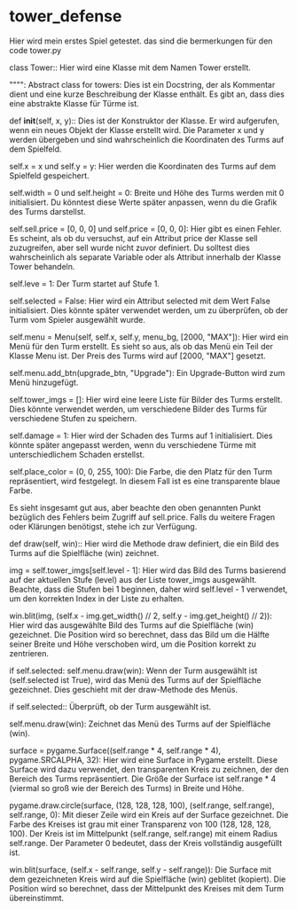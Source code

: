 # tower_defense
Hier wird mein erstes Spiel getestet.
das sind die bermerkungen für den code tower.py

class Tower:: Hier wird eine Klasse mit dem Namen Tower erstellt.

"""": Abstract class for towers: Dies ist ein Docstring, der als Kommentar dient und eine kurze Beschreibung der Klasse enthält. Es gibt an, dass dies eine abstrakte Klasse für Türme ist.

def __init__(self, x, y):: Dies ist der Konstruktor der Klasse. Er wird aufgerufen, wenn ein neues Objekt der Klasse erstellt wird. Die Parameter x und y werden übergeben und sind wahrscheinlich die Koordinaten des Turms auf dem Spielfeld.

self.x = x und self.y = y: Hier werden die Koordinaten des Turms auf dem Spielfeld gespeichert.

self.width = 0 und self.height = 0: Breite und Höhe des Turms werden mit 0 initialisiert. Du könntest diese Werte später anpassen, wenn du die Grafik des Turms darstellst.

self.sell.price = [0, 0, 0] und self.price = [0, 0, 0]: Hier gibt es einen Fehler. Es scheint, als ob du versuchst, auf ein Attribut price der Klasse sell zuzugreifen, aber sell wurde nicht zuvor definiert. Du solltest dies wahrscheinlich als separate Variable oder als Attribut innerhalb der Klasse Tower behandeln.

self.leve = 1: Der Turm startet auf Stufe 1.

self.selected = False: Hier wird ein Attribut selected mit dem Wert False initialisiert. Dies könnte später verwendet werden, um zu überprüfen, ob der Turm vom Spieler ausgewählt wurde.

self.menu = Menu(self, self.x, self.y, menu_bg, [2000, "MAX"]): Hier wird ein Menü für den Turm erstellt. Es sieht so aus, als ob das Menü ein Teil der Klasse Menu ist. Der Preis des Turms wird auf [2000, "MAX"] gesetzt.

self.menu.add_btn(upgrade_btn, "Upgrade"): Ein Upgrade-Button wird zum Menü hinzugefügt.

self.tower_imgs = []: Hier wird eine leere Liste für Bilder des Turms erstellt. Dies könnte verwendet werden, um verschiedene Bilder des Turms für verschiedene Stufen zu speichern.

self.damage = 1: Hier wird der Schaden des Turms auf 1 initialisiert. Dies könnte später angepasst werden, wenn du verschiedene Türme mit unterschiedlichem Schaden erstellst.

self.place_color = (0, 0, 255, 100): Die Farbe, die den Platz für den Turm repräsentiert, wird festgelegt. In diesem Fall ist es eine transparente blaue Farbe.

Es sieht insgesamt gut aus, aber beachte den oben genannten Punkt bezüglich des Fehlers beim Zugriff auf sell.price. Falls du weitere Fragen oder Klärungen benötigst, stehe ich zur Verfügung.


def draw(self, win):: Hier wird die Methode draw definiert, die ein Bild des Turms auf die Spielfläche (win) zeichnet.

img = self.tower_imgs[self.level - 1]: Hier wird das Bild des Turms basierend auf der aktuellen Stufe (level) aus der Liste tower_imgs ausgewählt. Beachte, dass die Stufen bei 1 beginnen, daher wird self.level - 1 verwendet, um den korrekten Index in der Liste zu erhalten.

win.blit(img, (self.x - img.get_width() // 2, self.y - img.get_height() // 2)): Hier wird das ausgewählte Bild des Turms auf die Spielfläche (win) gezeichnet. Die Position wird so berechnet, dass das Bild um die Hälfte seiner Breite und Höhe verschoben wird, um die Position korrekt zu zentrieren.

if self.selected: self.menu.draw(win): Wenn der Turm ausgewählt ist (self.selected ist True), wird das Menü des Turms auf der Spielfläche gezeichnet. Dies geschieht mit der draw-Methode des Menüs.

if self.selected:: Überprüft, ob der Turm ausgewählt ist.

self.menu.draw(win): Zeichnet das Menü des Turms auf der Spielfläche (win).

surface = pygame.Surface((self.range * 4, self.range * 4), pygame.SRCALPHA, 32): Hier wird eine Surface in Pygame erstellt. Diese Surface wird dazu verwendet, den transparenten Kreis zu zeichnen, der den Bereich des Turms repräsentiert. Die Größe der Surface ist self.range * 4 (viermal so groß wie der Bereich des Turms) in Breite und Höhe.

pygame.draw.circle(surface, (128, 128, 128, 100), (self.range, self.range), self.range, 0): Mit dieser Zeile wird ein Kreis auf der Surface gezeichnet. Die Farbe des Kreises ist grau mit einer Transparenz von 100 (128, 128, 128, 100). Der Kreis ist im Mittelpunkt (self.range, self.range) mit einem Radius self.range. Der Parameter 0 bedeutet, dass der Kreis vollständig ausgefüllt ist.

win.blit(surface, (self.x - self.range, self.y - self.range)): Die Surface mit dem gezeichneten Kreis wird auf die Spielfläche (win) geblitet (kopiert). Die Position wird so berechnet, dass der Mittelpunkt des Kreises mit dem Turm übereinstimmt.
